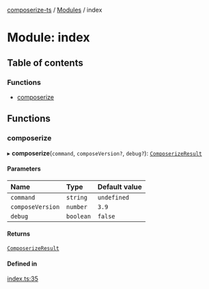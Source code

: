 [composerize-ts](../README.md) / [Modules](../modules.md) / index

# Module: index

## Table of contents

### Functions

- [composerize](index.md#composerize)

## Functions

### composerize

▸ **composerize**(`command`, `composeVersion?`, `debug?`): [`ComposerizeResult`](../interfaces/types.ComposerizeResult.md)

#### Parameters

| Name | Type | Default value |
| :------ | :------ | :------ |
| `command` | `string` | `undefined` |
| `composeVersion` | `number` | `3.9` |
| `debug` | `boolean` | `false` |

#### Returns

[`ComposerizeResult`](../interfaces/types.ComposerizeResult.md)

#### Defined in

[index.ts:35](https://github.com/cgoIT/composerize-ts/blob/f20ec60/src/index.ts#L35)
